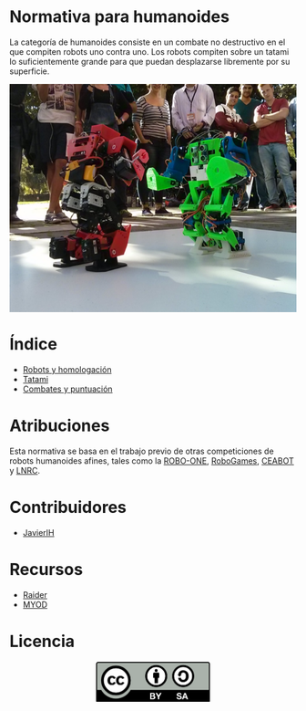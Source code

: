 # Normativa para humanoides
La categoría de humanoides consiste en un combate no destructivo en el que compiten robots uno contra uno. Los robots compiten sobre un tatami lo suficientemente grande para que puedan desplazarse libremente por su superficie.

<p align="center"><img src="images/competicion.png" height="400px" align = "center"></p>


# Índice

 - [Robots y homologación](robots.md)
 - [Tatami](tatami.md)
 - [Combates y puntuación](combates.md)


# Atribuciones

Esta normativa se basa en el trabajo previo de otras competiciones de robots humanoides afines, tales como la [ROBO-ONE](http://www.robo-one.com/en/), [RoboGames](http://robogames.net/rules/r1-wrestling.php), [CEABOT](http://www.ceabot.es/) y [LNRC]().

# Contribuidores

 - [JavierIH](https://github.com/JavierIH)

# Recursos

- [Raider](https://github.com/JavierIH/raider)
- [MYOD](https://github.com/myod-robotics/MYOD)

# Licencia

<p align="center"><img src="images/by-sa.png" width="200" align = "center"></p>
